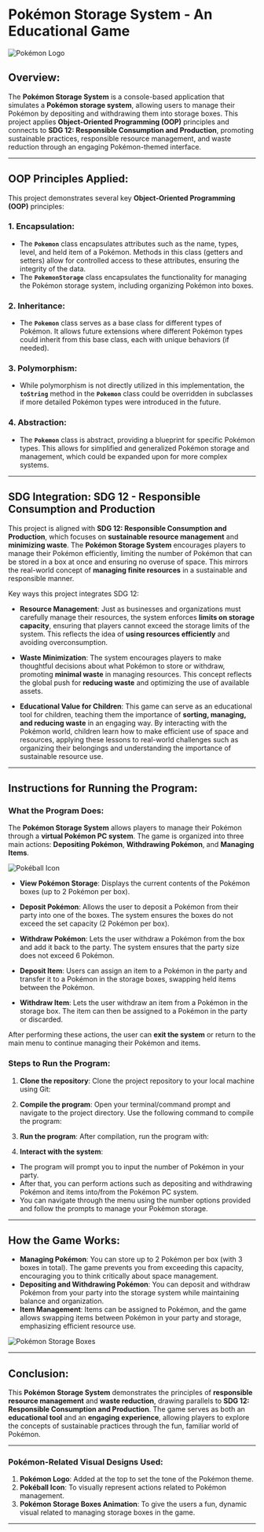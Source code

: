 # Pokémon Storage System - An Educational Game

![Pokémon Logo](https://upload.wikimedia.org/wikipedia/commons/5/5e/Pokémon_logo.svg)  <!-- Pokémon Logo -->

## Overview:
The **Pokémon Storage System** is a console-based application that simulates a **Pokémon storage system**, allowing users to manage their Pokémon by depositing and withdrawing them into storage boxes. This project applies **Object-Oriented Programming (OOP)** principles and connects to **SDG 12: Responsible Consumption and Production**, promoting sustainable practices, responsible resource management, and waste reduction through an engaging Pokémon-themed interface.

---

## OOP Principles Applied:
This project demonstrates several key **Object-Oriented Programming (OOP)** principles:

### 1. **Encapsulation**:
   - The **`Pokemon`** class encapsulates attributes such as the name, types, level, and held item of a Pokémon. Methods in this class (getters and setters) allow for controlled access to these attributes, ensuring the integrity of the data.
   - The **`PokemonStorage`** class encapsulates the functionality for managing the Pokémon storage system, including organizing Pokémon into boxes.

### 2. **Inheritance**:
   - The **`Pokemon`** class serves as a base class for different types of Pokémon. It allows future extensions where different Pokémon types could inherit from this base class, each with unique behaviors (if needed).

### 3. **Polymorphism**:
   - While polymorphism is not directly utilized in this implementation, the **`toString`** method in the **`Pokemon`** class could be overridden in subclasses if more detailed Pokémon types were introduced in the future.

### 4. **Abstraction**:
   - The **`Pokemon`** class is abstract, providing a blueprint for specific Pokémon types. This allows for simplified and generalized Pokémon storage and management, which could be expanded upon for more complex systems.

---

## SDG Integration: SDG 12 - Responsible Consumption and Production
This project is aligned with **SDG 12: Responsible Consumption and Production**, which focuses on **sustainable resource management** and **minimizing waste**. The **Pokémon Storage System** encourages players to manage their Pokémon efficiently, limiting the number of Pokémon that can be stored in a box at once and ensuring no overuse of space. This mirrors the real-world concept of **managing finite resources** in a sustainable and responsible manner.

Key ways this project integrates SDG 12:
- **Resource Management**: Just as businesses and organizations must carefully manage their resources, the system enforces **limits on storage capacity**, ensuring that players cannot exceed the storage limits of the system. This reflects the idea of **using resources efficiently** and avoiding overconsumption.
  
- **Waste Minimization**: The system encourages players to make thoughtful decisions about what Pokémon to store or withdraw, promoting **minimal waste** in managing resources. This concept reflects the global push for **reducing waste** and optimizing the use of available assets.

- **Educational Value for Children**: This game can serve as an educational tool for children, teaching them the importance of **sorting, managing, and reducing waste** in an engaging way. By interacting with the Pokémon world, children learn how to make efficient use of space and resources, applying these lessons to real-world challenges such as organizing their belongings and understanding the importance of sustainable resource use.

---

## Instructions for Running the Program:
### What the Program Does:
The **Pokémon Storage System** allows players to manage their Pokémon through a **virtual Pokémon PC system**. The game is organized into three main actions: **Depositing Pokémon**, **Withdrawing Pokémon**, and **Managing Items**.

![Pokéball Icon](https://freepngimg.com/thumb/pokemon/20708-7-pokeball-hd.png)  <!-- Pokéball Icon -->

- **View Pokémon Storage**: Displays the current contents of the Pokémon boxes (up to 2 Pokémon per box).
  
- **Deposit Pokémon**: Allows the user to deposit a Pokémon from their party into one of the boxes. The system ensures the boxes do not exceed the set capacity (2 Pokémon per box).

- **Withdraw Pokémon**: Lets the user withdraw a Pokémon from the box and add it back to the party. The system ensures that the party size does not exceed 6 Pokémon.

- **Deposit Item**: Users can assign an item to a Pokémon in the party and transfer it to a Pokémon in the storage boxes, swapping held items between the Pokémon.

- **Withdraw Item**: Lets the user withdraw an item from a Pokémon in the storage box. The item can then be assigned to a Pokémon in the party or discarded.

After performing these actions, the user can **exit the system** or return to the main menu to continue managing their Pokémon and items.

### Steps to Run the Program:
1. **Clone the repository**:
   Clone the project repository to your local machine using Git:

2. **Compile the program**:
Open your terminal/command prompt and navigate to the project directory. Use the following command to compile the program:

3. **Run the program**:
After compilation, run the program with:

4. **Interact with the system**:
- The program will prompt you to input the number of Pokémon in your party.
- After that, you can perform actions such as depositing and withdrawing Pokémon and items into/from the Pokémon PC system.
- You can navigate through the menu using the number options provided and follow the prompts to manage your Pokémon storage.

---

## How the Game Works:
- **Managing Pokémon**: You can store up to 2 Pokémon per box (with 3 boxes in total). The game prevents you from exceeding this capacity, encouraging you to think critically about space management.
- **Depositing and Withdrawing Pokémon**: You can deposit and withdraw Pokémon from your party into the storage system while maintaining balance and organization.
- **Item Management**: Items can be assigned to Pokémon, and the game allows swapping items between Pokémon in your party and storage, emphasizing efficient resource use.

![Pokémon Storage Boxes](https://media.giphy.com/media/xUOwGZknG8qf8F4I8g/giphy.gif)  <!-- Pokémon Storage Animation -->

---

## Conclusion:
This **Pokémon Storage System** demonstrates the principles of **responsible resource management** and **waste reduction**, drawing parallels to **SDG 12: Responsible Consumption and Production**. The game serves as both an **educational tool** and an **engaging experience**, allowing players to explore the concepts of sustainable practices through the fun, familiar world of Pokémon.

---

### Pokémon-Related Visual Designs Used:
1. **Pokémon Logo**: Added at the top to set the tone of the Pokémon theme.
2. **Pokéball Icon**: To visually represent actions related to Pokémon management.
3. **Pokémon Storage Boxes Animation**: To give the users a fun, dynamic visual related to managing storage boxes in the game.

---
